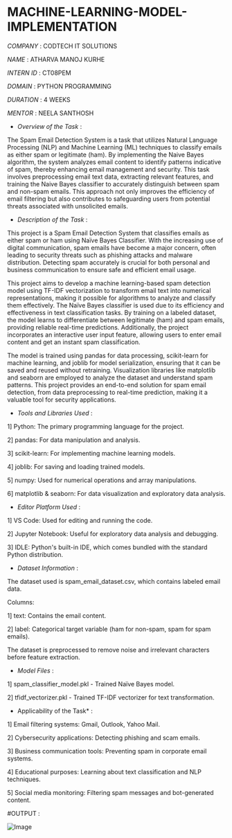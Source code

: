 # MACHINE-LEARNING-MODEL-IMPLEMENTATION

*COMPANY* : CODTECH IT SOLUTIONS

*NAME* : ATHARVA MANOJ KURHE

*INTERN ID* : CT08PEM

*DOMAIN* : PYTHON PROGRAMMING

*DURATION* : 4 WEEKS

*MENTOR* : NEELA SANTHOSH

* *Overview of the Task* :

The Spam Email Detection System is a task that utilizes Natural Language Processing (NLP) and Machine Learning (ML) techniques to classify emails as either spam or legitimate (ham). By implementing the Naive Bayes algorithm, the system analyzes email content to identify patterns indicative of spam, thereby enhancing email management and security. This task involves preprocessing email text data, extracting relevant features, and training the Naive Bayes classifier to accurately distinguish between spam and non-spam emails. This approach not only improves the efficiency of email filtering but also contributes to safeguarding users from potential threats associated with unsolicited emails. 

* *Description of the Task* :

This project is a Spam Email Detection System that classifies emails as either spam or ham using Naïve Bayes Classifier. With the increasing use of digital communication, spam emails have become a major concern, often leading to security threats such as phishing attacks and malware distribution. Detecting spam accurately is crucial for both personal and business communication to ensure safe and efficient email usage.

This project aims to develop a machine learning-based spam detection model using TF-IDF vectorization to transform email text into numerical representations, making it possible for algorithms to analyze and classify them effectively. The Naïve Bayes classifier is used due to its efficiency and effectiveness in text classification tasks. By training on a labeled dataset, the model learns to differentiate between legitimate (ham) and spam emails, providing reliable real-time predictions. Additionally, the project incorporates an interactive user input feature, allowing users to enter email content and get an instant spam classification.

The model is trained using pandas for data processing, scikit-learn for machine learning, and joblib for model serialization, ensuring that it can be saved and reused without retraining. Visualization libraries like matplotlib and seaborn are employed to analyze the dataset and understand spam patterns. This project provides an end-to-end solution for spam email detection, from data preprocessing to real-time prediction, making it a valuable tool for security applications.

* *Tools and Libraries Used* : 

1] Python: The primary programming language for the project.

2] pandas: For data manipulation and analysis.

3] scikit-learn: For implementing machine learning models.

4] joblib: For saving and loading trained models.

5] numpy: Used for numerical operations and array manipulations.

6] matplotlib & seaborn: For data visualization and exploratory data analysis.

* *Editor Platform Used* :

1] VS Code: Used for editing and running the code.

2] Jupyter Notebook: Useful for exploratory data analysis and debugging.

3] IDLE: Python's built-in IDE, which comes bundled with the standard Python distribution.

* *Dataset Information* :

The dataset used is spam_email_dataset.csv, which contains labeled email data.

Columns:

1] text: Contains the email content.

2] label: Categorical target variable (ham for non-spam, spam for spam emails).

The dataset is preprocessed to remove noise and irrelevant characters before feature extraction.

* *Model Files* :

1] spam_classifier_model.pkl - Trained Naïve Bayes model.

2] tfidf_vectorizer.pkl - Trained TF-IDF vectorizer for text transformation.

* Applicability of the Task* :

1] Email filtering systems: Gmail, Outlook, Yahoo Mail.

2] Cybersecurity applications: Detecting phishing and scam emails.

3] Business communication tools: Preventing spam in corporate email systems.

4] Educational purposes: Learning about text classification and NLP techniques.

5] Social media monitoring: Filtering spam messages and bot-generated content.

#OUTPUT :

![Image](https://github.com/user-attachments/assets/75a6dd7c-838d-4d65-9057-a0957361de77)















